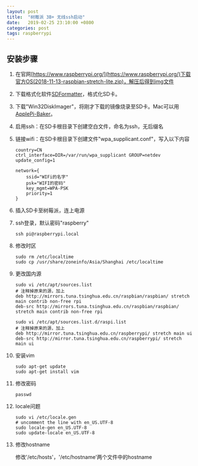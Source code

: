 ```yaml
---
layout: post
title:  "树莓派 3B+ 无线ssh启动"
date:   2019-02-25 23:10:00 +0800
categories: post
tags: raspberrypi
---
```


## 安装步骤

1. 在官网[https://www.raspberrypi.org/](https://www.raspberrypi.org/)下载官方OS(2018-11-13-raspbian-stretch-lite.zip)，解压后得到img文件
2. 下载格式化软件[SDFormatter](https://www.sdcard.org/chs/downloads/formatter_4/eula_mac/index.html)，格式化SD卡。
3. 下载"Win32DiskImager"，将刚才下载的镜像烧录至SD卡。Mac可以用[ApplePi-Baker](https://www.tweaking4all.com/software/macosx-software/macosx-apple-pi-baker/)。
4. 启用ssh：在SD卡根目录下创建空白文件，命名为ssh，无后缀名
5. 链接wifi：在SD卡根目录下创建文件"wpa_supplicant.conf"，写入以下内容

    ``` shell
    country=CN
    ctrl_interface=DIR=/var/run/wpa_supplicant GROUP=netdev
    update_config=1

    network={
        ssid="WIFi的名字"
        psk="WIFI的密码"
        key_mgmt=WPA-PSK
        priority=1
    }
    ```

6. 插入SD卡至树莓派，连上电源
7. ssh登录，默认密码"raspberry"

    ``` shell
    ssh pi@raspberrypi.local
    ```

8. 修改时区

    ``` shell
    sudo rm /etc/localtime
    sudo cp /usr/share/zoneinfo/Asia/Shanghai /etc/localtime
    ```

9. 更改国内源

    ``` shell
    sudo vi /etc/apt/sources.list
    # 注释掉原来的源，加上
    deb http://mirrors.tuna.tsinghua.edu.cn/raspbian/raspbian/ stretch main contrib non-free rpi
    deb-src http://mirrors.tuna.tsinghua.edu.cn/raspbian/raspbian/ stretch main contrib non-free rpi

    sudo vi /etc/apt/sources.list.d/raspi.list
    # 注释掉原来的源，加上
    deb http://mirror.tuna.tsinghua.edu.cn/raspberrypi/ stretch main ui
    deb-src http://mirror.tuna.tsinghua.edu.cn/raspberrypi/ stretch main ui
    ```

10. 安装vim

    ``` shell
    sudo apt-get update
    sudo apt-get install vim
    ```

11. 修改密码

    ``` shell
    passwd
    ```

12. locale问题

    ``` shell
    sudo vi /etc/locale.gen
    # uncomment the line with en_US.UTF-8
    sudo locale-gen en_US.UTF-8
    sudo update-locale en_US.UTF-8
    ```

13. 修改hostname

    修改'/etc/hosts'，'/etc/hostname'两个文件中的hostname